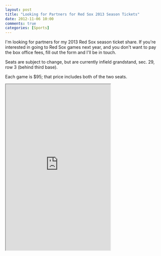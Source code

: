 ```yaml
---
layout: post
title: "Looking for Partners for Red Sox 2013 Season Tickets"
date: 2012-11-06 10:00
comments: true
categories: [Sports]
---
```


I'm looking for partners for my 2013 Red Sox season ticket share. If you're interested in going to Red Sox games next year, and you don't want to pay the box office fees, fill out the form and I'll be in touch.<!--more-->

Seats are subject to change, but are currently infield grandstand, sec. 29, row 3 (behind third base).

Each game is $95; that price includes both of the two seats.

<iframe src="https://docs.google.com/a/freerobby.com/spreadsheet/embeddedform?formkey=dG1oVDZNUm5GX3JidTQ4aEJGVVhXLXc6MQ" width="340" height="540"></iframe>
